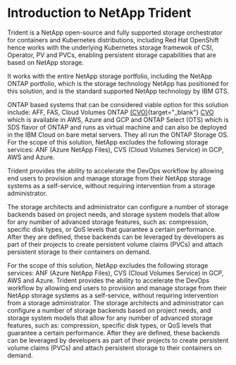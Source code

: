# Introduction to NetApp Trident
Trident is a NetApp open-source and fully supported storage orchestrator for containers and Kubernetes distributions, including Red Hat OpenShift hence works with the underlying Kubernetes storage framewok of CSI, Operator, PV and PVCs, enabling persistent storage capabilities that are based on NetApp storage.

It works with the entire NetApp storage portfolio, including the NetApp ONTAP portfolio, which is the storage technology NetApp has positioned for this solution, and is the standard supported NetApp technology by IBM GTS.

ONTAP based systems that can be considered viable option for this solution include: AFF, FAS, Cloud Volumes ONTAP [(CVO)](https://cloud.netapp.com/ontap-cloud){target="_blank"} <a href="https://cloud.netapp.com/ontap-cloud" target="_blank">CVO</a> which is available in AWS, Azure and GCP and ONTAP Select (OTS) which is SDS flavor of ONTAP and runs as virtual machine and can also be deployed in the IBM Cloud on bare metal servers. They all run the ONTAP Storage OS.
For the scope of this solution, NetApp excludes the following storage services: ANF (Azure NetApp Files), CVS (Cloud Volumes Service) in GCP, AWS and Azure.

Trident provides the ability to accelerate the DevOps workflow by allowing end users to provision and manage storage from their NetApp storage systems as a self-service, without requiring intervention from a storage administrator.



The storage architects and administrator can configure a number of storage backends based on project needs, and storage system models that allow for any number of advanced storage features, such as: compression, specific disk types, or QoS levels that guarantee a certain performance.
After they are defined, these backends can be leveraged by developers as part of their projects to create persistent volume claims (PVCs) and attach persistent storage to their containers on demand.




For the scope of this solution, NetApp excludes the following storage services: ANF (Azure NetApp Files), CVS (Cloud Volumes Service) in GCP, AWS and Azure.
Trident provides the ability to accelerate the DevOps workflow by allowing end users to provision and manage storage from their NetApp storage systems as a self-service, without requiring intervention from a storage administrator.
The storage architects and administrator can configure a number of storage backends based on project needs, and storage system models that allow for any number of advanced storage features, such as: compression, specific disk types, or QoS levels that guarantee a certain performance.
After they are defined, these backends can be leveraged by developers as part of their projects to create persistent volume claims (PVCs) and attach persistent storage to their containers on demand.
